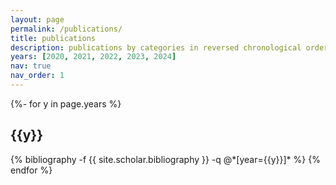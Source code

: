 ```yaml
---
layout: page
permalink: /publications/
title: publications
description: publications by categories in reversed chronological order. generated by jekyll-scholar.
years: [2020, 2021, 2022, 2023, 2024]
nav: true
nav_order: 1
---
```

<!-- _pages/publications.md -->
<div class="publications">

{%- for y in page.years %}
  <h2 class="year">{{y}}</h2>
  {% bibliography -f {{ site.scholar.bibliography }} -q @*[year={{y}}]* %}
{% endfor %}

</div>
